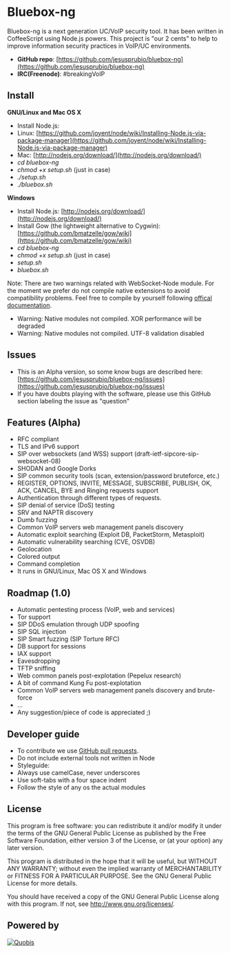 Bluebox-ng
==========
Bluebox-ng is a next generation UC/VoIP security tool. It has been written in CoffeeScript using Node.js powers. This project is "our 2 cents" to help to improve information security practices in VoIP/UC environments.

- **GitHub repo**: [https://github.com/jesusprubio/bluebox-ng](https://github.com/jesusprubio/bluebox-ng)
- **IRC(Freenode)**: #breakingVoIP

Install
-------
**GNU/Linux and Mac OS X**

- Install Node.js:
 - Linux: [https://github.com/joyent/node/wiki/Installing-Node.js-via-package-manager](https://github.com/joyent/node/wiki/Installing-Node.js-via-package-manager)
 - Mac: [http://nodejs.org/download/](http://nodejs.org/download/)
- *cd bluebox-ng*
- *chmod +x setup.sh* (just in case)
- *./setup.sh*
- *./bluebox.sh*

**Windows**

- Install Node.js: [http://nodejs.org/download/](http://nodejs.org/download/)
- Install Gow (the lightweight alternative to Cygwin): [https://github.com/bmatzelle/gow/wiki](https://github.com/bmatzelle/gow/wiki)
- *cd bluebox-ng*
- *chmod +x setup.sh* (just in case)
- *setup.sh*
- *bluebox.sh*

Note: There are two warnings related with WebSocket-Node module. For the moment we prefer do not compile native extensions to avoid compatibility problems. Feel free to compile by yourself following [offical documentation](https://github.com/Worlize/WebSocket-Node).
 - Warning: Native modules not compiled.  XOR performance will be degraded
 - Warning: Native modules not compiled.  UTF-8 validation disabled


Issues
------------
- This is an Alpha version, so some know bugs are described here: [https://github.com/jesusprubio/bluebox-ng/issues](https://github.com/jesusprubio/bluebox-ng/issues)
- If you have doubts playing with the software, please use this GitHub section labeling the issue as "question"


Features (Alpha)
----------------
- RFC compliant
- TLS and IPv6 support
- SIP over websockets (and WSS) support (draft-ietf-sipcore-sip-websocket-08)
- SHODAN and Google Dorks
- SIP common security tools (scan, extension/password bruteforce, etc.)
- REGISTER, OPTIONS, INVITE, MESSAGE, SUBSCRIBE, PUBLISH, OK, ACK, CANCEL, BYE and Ringing requests support
- Authentication through different types of requests.
- SIP denial of service (DoS) testing
- SRV and NAPTR discovery
- Dumb fuzzing
- Common VoIP servers web management panels discovery
- Automatic exploit searching (Exploit DB, PacketStorm, Metasploit)
- Automatic vulnerability searching (CVE, OSVDB)
- Geolocation
- Colored output
- Command completion
- It runs in GNU/Linux, Mac OS X and Windows


Roadmap (1.0)
-------------
- Automatic pentesting process (VoIP, web and services)
- Tor support
- SIP DDoS emulation through UDP spoofing
- SIP SQL injection
- SIP Smart fuzzing (SIP Torture RFC)
- DB support for sessions
- IAX support
- Eavesdropping
- TFTP sniffing
- Web common panels post-explotation (Pepelux research)
- A bit of command Kung Fu post-explotation
- Common VoIP servers web management panels discovery and brute-force
- ...
- Any suggestion/piece of code is appreciated ;)


Developer guide
---------------
- To contribute we use [GitHub pull requests](https://help.github.com/articles/using-pull-requests).
- Do not include external tools not written in Node
- Styleguide:
 - Always use camelCase, never underscores
 - Use soft-tabs with a four space indent
 - Follow the style of any os the actual modules


License
-------
This program is free software: you can redistribute it and/or modify
it under the terms of the GNU General Public License as published by
the Free Software Foundation, either version 3 of the License, or
(at your option) any later version.

This program is distributed in the hope that it will be useful,
but WITHOUT ANY WARRANTY; without even the implied warranty of
MERCHANTABILITY or FITNESS FOR A PARTICULAR PURPOSE.  See the
GNU General Public License for more details.

You should have received a copy of the GNU General Public License
along with this program.  If not, see <http://www.gnu.org/licenses/>.


Powered by
----------
[![Quobis](http://www.ineo.org/ineo/images/stories/logos/empresasSocias/quobis_logotipo%20actual%20reducido.png)](http://www.quobis.com/)
